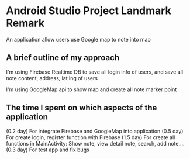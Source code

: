 # Android Studio Project Landmark Remark

An application allow users use Google map to note into map

## A brief outline of my approach

I'm using Firebase Realtime DB to save all login info of users, 
and save all note content, address, lat lng of users

I'm using GoogleMap api to show map and create all note marker point

## The time I spent on which aspects of the application

(0.2 day) For integrate Firebase and GoogleMap into application
(0.5 day) For create login, register function with Firebase
(1.5 day) For create all functions in MainActivity: Show note, 
view detail note, search, add note,...
(0.3 day) For test app and fix bugs
